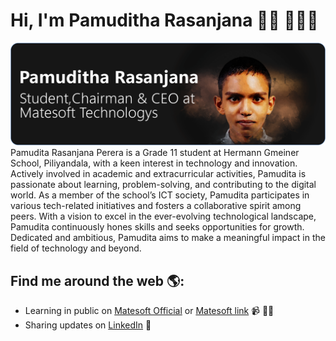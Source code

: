# Hi, I'm Pamuditha Rasanjana 👏🏻 👨🏻‍🦱

<img src="Artboard 2@2x.png" alt="banner that says Monica Powell - software engineer, content creator and community organizer alongside a cartoon illustration of Monica">
Pamudita Rasanjana Perera is a Grade 11 student at Hermann Gmeiner School, Piliyandala, with a keen interest in technology and innovation. Actively involved in academic and extracurricular activities, Pamudita is passionate about learning, problem-solving, and contributing to the digital world. As a member of the school’s ICT society, Pamudita participates in various tech-related initiatives and fosters a collaborative spirit among peers. With a vision to excel in the ever-evolving technological landscape, Pamudita continuously hones skills and seeks opportunities for growth. Dedicated and ambitious, Pamudita aims to make a meaningful impact in the field of technology and beyond.


## Find me around the web 🌎: 

- Learning in public on <a href="[https://www.twitch.tv/blacktechdiva](https://matesoft.lk)">Matesoft Official</a> or <a href="https://link.matesoft.lk">Matesoft link</a> 📹 ✍🏾
- Sharing updates on <a href="https://lk.linkedin.com/in/pamuditha-rasanjana-perera-026407220?trk=people-guest_people_search-card">LinkedIn</a> 💼
